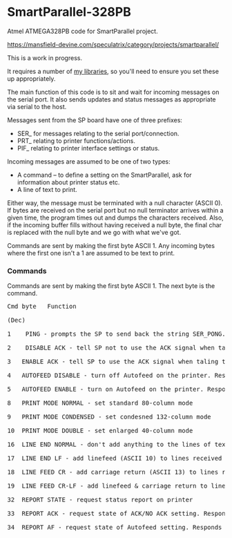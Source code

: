 # SmartParallel-328PB
Atmel ATMEGA328PB code for SmartParallel project.

https://mansfield-devine.com/speculatrix/category/projects/smartparallel/

This is a work in progress.

It requires a number of [my libraries](https://github.com/mspeculatrix/avr-lib), so you'll need to ensure you set these up appropriately. 

The main function of this code is to sit and wait for incoming messages on the serial port. It also sends updates and status messages as appropriate via serial to the host.

Messages sent from the SP board have one of three prefixes:
* SER_ for messages relating to the serial port/connection.
* PRT_ relating to printer functions/actions.
* PIF_ relating to printer interface settings or status.

Incoming messages are assumed to be one of two types:

* A command – to define a setting on the SmartParallel, ask for information about printer status etc.
* A line of text to print.

Either way, the message must be terminated with a null character (ASCII 0). If bytes are received on the serial port but no null terminator arrives within a given time, the program times out and dumps the characters received. Also, if the incoming buffer fills without having received a null byte, the final char is replaced with the null byte and we go with what we've got.

Commands are sent by making the first byte ASCII 1. Any incoming bytes where the first one isn't a 1 are assumed to be text to print.

### Commands

Commands are sent by making the first byte ASCII 1. The next byte is the command.

<pre>Cmd byte 	Function

(Dec)

1    PING - prompts the SP to send back the string SER_PONG.

2    DISABLE ACK - tell SP not to use the ACK signal when talking to printer. Responds with message: PIF_ACK_DISABLED

3 	ENABLE ACK - tell SP to use the ACK signal when taling to printer. Responds with message: PIF_ACK_ENABLED

4	AUTOFEED DISABLE - turn off Autofeed on the printer. Responds with message: PIF_AF_DISABLED

5	AUTOFEED ENABLE - turn on Autofeed on the printer. Responds with message: PIF_AF_DISABLED

8	PRINT MODE NORMAL - set standard 80-column mode

9	PRINT MODE CONDENSED - set condesned 132-column mode

10	PRINT MODE DOUBLE - set enlarged 40-column mode

16	LINE END NORMAL - don't add anything to the lines of text received

17	LINE END LF - add linefeed (ASCII 10) to lines received

18	LINE FEED CR - add carriage return (ASCII 13) to lines received

19	LINE FEED CR-LF - add linefeed & carriage return to lines received

32 	REPORT STATE - request status report on printer

33 	REPORT ACK - request state of ACK/NO ACK setting. Responds with message: PIF_ACK_ENABLED or PIF_ACK_DISABLED

34 	REPORT AF - request state of Autofeed setting. Responds with message: PIF_AF_ENABLED or PIF_AF_DISABLED</pre>

